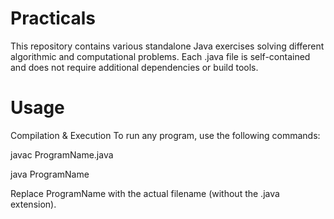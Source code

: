 # Practicals
This repository contains various standalone Java exercises solving different algorithmic and computational problems. Each .java file is self-contained and does not require additional dependencies or build tools.

# Usage
Compilation & Execution
To run any program, use the following commands:

javac ProgramName.java

java ProgramName

Replace ProgramName with the actual filename (without the .java extension).



